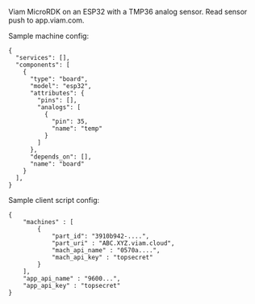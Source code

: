 Viam MicroRDK on an ESP32 with a TMP36 analog sensor.
Read sensor push to app.viam.com.

Sample machine config:

```
{
  "services": [],
  "components": [
    {
      "type": "board",
      "model": "esp32",
      "attributes": {
        "pins": [],
        "analogs": [
          {
            "pin": 35,
            "name": "temp"
          }
        ]
      },
      "depends_on": [],
      "name": "board"
    }
  ],
}
```

Sample client script config:

```
{
	"machines" : [
		{
			"part_id": "3910b942-....",
			"part_uri" : "ABC.XYZ.viam.cloud",
			"mach_api_name" : "0570a....",
			"mach_api_key" : "topsecret"
		}
	],
	"app_api_name" : "9600...",
	"app_api_key" : "topsecret"
}
```
